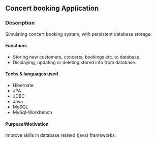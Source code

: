 ## Concert booking Application

### Description
Simulating concert booking system, with persistent database storage.

#### Functions 
- Storing new customers, concerts, bookings etc. to database.
- Displaying, updating or deleting stored info from database. 

#### Techs & languages used
- Hibernate
- JPA
- JDBC
- Java
- MySQL 
- MySql-Workbench

#### Purpose/Motivation 
Improve skills in database related (java) frameworks. 


